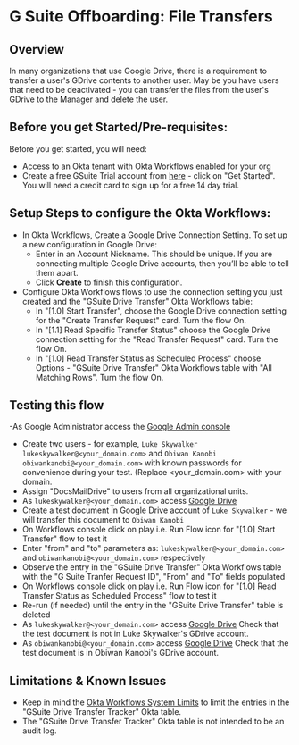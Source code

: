 # G Suite Offboarding: File Transfers 

## Overview


In many organizations that use Google Drive, there is a requirement to transfer a user's GDrive contents to another user. May be you have users that need to be deactivated - you can transfer the files from the user's GDrive to the Manager and delete the user.

## Before you get Started/Pre-requisites: 

Before you get started, you will need:
- Access to an Okta tenant with Okta Workflows enabled for your org 
- Create a free GSuite Trial account from [here](https://gsuite.google.com/) - click on "Get Started". You will need a credit card to sign up for a free 14 day trial. 

## Setup Steps to configure the Okta Workflows: 
- In Okta Workflows, Create a Google Drive Connection Setting. To set up a new configuration in Google Drive:
    - Enter in an Account Nickname. This should be unique. If you are connecting multiple Google Drive accounts, then you’ll be able to tell them apart.
    - Click **Create** to finish this configuration.
- Configure Okta Workflows flows to use the connection setting you just created and the "GSuite Drive Transfer" Okta Workflows table:
    - In "[1.0] Start Transfer", choose the Google Drive connection setting for the "Create Transfer Request" card. Turn the flow On.
    - In "[1.1] Read Specific Transfer Status" choose the Google Drive connection setting for the "Read Transfer Request" card. Turn the flow On.
    - In "[1.0] Read Transfer Status as Scheduled Process" choose Options -  "GSuite Drive Transfer" Okta Workflows table with "All Matching Rows". Turn the flow On. 

## Testing this flow
-As Google Administrator access the [Google Admin console](https://admin.google.com) 
- Create two users - for example, `Luke Skywalker lukeskywalker@<your_domain.com>` and `Obiwan Kanobi obiwankanobi@<your_domain.com>` with known passwords for convenience during your test. (Replace <your_domain.com> with your domain. 
- Assign "DocsMailDrive" to users from all organizational units. 
- As `lukeskywalker@<your_domain.com>` access [Google Drive](https://drive.google.com)
- Create a test document in Google Drive account of `Luke Skywalker` - we will transfer this document to `Obiwan Kanobi` 
- On Workflows console click on play i.e. Run Flow icon for  "[1.0] Start Transfer" flow  to test it
- Enter "from" and "to" parameters as:
`lukeskywalker@<your_domain.com>` and
`obiwankanobi@<your_domain.com>` respectively
- Observe the entry in the "GSuite Drive Transfer" Okta Workflows table with the "G Suite Tranfer Request ID", "From" and "To" fields populated
- On Workflows console click on play i.e. Run Flow icon for  "[1.0] Read Transfer Status as Scheduled  Process" flow  to test it
- Re-run (if needed) until the entry in the  "GSuite Drive Transfer"  table is deleted
- As `lukeskywalker@<your_domain.com>` access [Google Drive](https://drive.google.com) Check that the test document is not in Luke Skywalker's GDrive account. 
- As `obiwankanobi@<your_domain.com>` access [Google Drive](https://drive.google.com) Check that the test document is in Obiwan Kanobi's GDrive account.  

## Limitations & Known Issues

- Keep in mind the [Okta Workflows System Limits](https://help.okta.com/en/prod/Content/Topics/Workflows/workflows-system-limits.htm) to limit the entries in the "GSuite Drive Transfer Tracker" Okta table. 
- The "GSuite Drive Transfer Tracker" Okta table is not intended to be an audit log.
